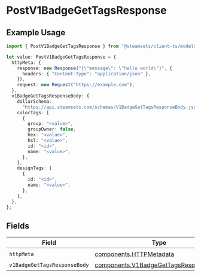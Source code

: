 # PostV1BadgeGetTagsResponse

## Example Usage

```typescript
import { PostV1BadgeGetTagsResponse } from "@steamsets/client-ts/models/operations";

let value: PostV1BadgeGetTagsResponse = {
  httpMeta: {
    response: new Response("{\"message\": \"hello world\"}", {
      headers: { "Content-Type": "application/json" },
    }),
    request: new Request("https://example.com"),
  },
  v1BadgeGetTagsResponseBody: {
    dollarSchema:
      "https://api.steamsets.com/schemas/V1BadgeGetTagsResponseBody.json",
    colorTags: [
      {
        group: "<value>",
        groupOwner: false,
        hex: "<value>",
        hsl: "<value>",
        id: "<id>",
        name: "<value>",
      },
    ],
    designTags: [
      {
        id: "<id>",
        name: "<value>",
      },
    ],
  },
};
```

## Fields

| Field                                                                                          | Type                                                                                           | Required                                                                                       | Description                                                                                    |
| ---------------------------------------------------------------------------------------------- | ---------------------------------------------------------------------------------------------- | ---------------------------------------------------------------------------------------------- | ---------------------------------------------------------------------------------------------- |
| `httpMeta`                                                                                     | [components.HTTPMetadata](../../models/components/httpmetadata.md)                             | :heavy_check_mark:                                                                             | N/A                                                                                            |
| `v1BadgeGetTagsResponseBody`                                                                   | [components.V1BadgeGetTagsResponseBody](../../models/components/v1badgegettagsresponsebody.md) | :heavy_minus_sign:                                                                             | OK                                                                                             |